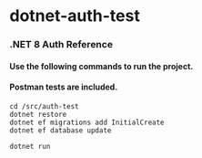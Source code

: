 # dotnet-auth-test
### .NET 8 Auth Reference

#### Use the following commands to run the project.

#### Postman tests are included.

```shell
cd /src/auth-test
dotnet restore
dotnet ef migrations add InitialCreate
dotnet ef database update

dotnet run
```